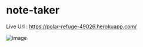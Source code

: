 # note-taker

Live Url : https://polar-refuge-49026.herokuapp.com/

![image](https://user-images.githubusercontent.com/104939604/189584802-4fd5dbc7-15eb-40a5-b5b7-a7aa83488882.png)


